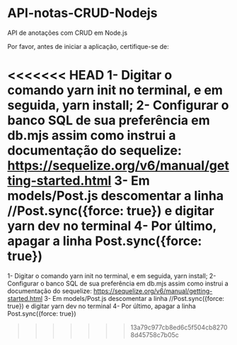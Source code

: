 # API-notas-CRUD-Nodejs
API de anotações com CRUD em Node.js

Por favor, antes de iniciar a aplicação, certifique-se de:

<<<<<<< HEAD
1- Digitar o comando yarn init no terminal, e em seguida, yarn install; 2- Configurar o banco SQL de sua preferência em db.mjs assim como instrui a documentação do sequelize: https://sequelize.org/v6/manual/getting-started.html 3- Em models/Post.js descomentar a linha //Post.sync({force: true}) e digitar yarn dev no terminal 4- Por último, apagar a linha Post.sync({force: true})
=======
1- Digitar o comando yarn init no terminal, e em seguida, yarn install;
2- Configurar o banco SQL de sua preferência em db.mjs assim como instrui a documentação do sequelize: https://sequelize.org/v6/manual/getting-started.html
3- Em models/Post.js descomentar a linha //Post.sync({force: true}) e digitar yarn dev no terminal
4- Por último, apagar a linha Post.sync({force: true})
>>>>>>> 13a79c977cb8ed6c5f504cb82708d45758c7b05c
